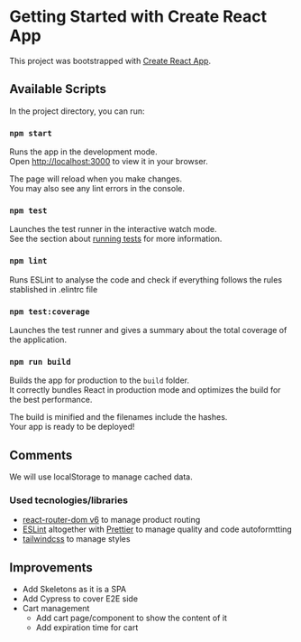 # Getting Started with Create React App

This project was bootstrapped with [Create React App](https://github.com/facebook/create-react-app).

## Available Scripts

In the project directory, you can run:

### `npm start`

Runs the app in the development mode.\
Open [http://localhost:3000](http://localhost:3000) to view it in your browser.

The page will reload when you make changes.\
You may also see any lint errors in the console.

### `npm test`

Launches the test runner in the interactive watch mode.\
See the section about [running tests](https://facebook.github.io/create-react-app/docs/running-tests) for more information.

### `npm lint`

Runs ESLint to analyse the code and check if everything follows the rules stablished in .elintrc file

### `npm test:coverage`

Launches the test runner and gives a summary about the total coverage of the application.

### `npm run build`

Builds the app for production to the `build` folder.\
It correctly bundles React in production mode and optimizes the build for the best performance.

The build is minified and the filenames include the hashes.\
Your app is ready to be deployed!

## Comments

We will use localStorage to manage cached data.

### Used tecnologies/libraries

- [react-router-dom v6](https://reactrouter.com/en/main) to manage product routing
- [ESLint](https://eslint.org/) altogether with [Prettier](https://prettier.io/) to manage quality and code autoformtting
- [tailwindcss](https://tailwindcss.com/docs) to manage styles

## Improvements

- Add Skeletons as it is a SPA
- Add Cypress to cover E2E side
- Cart management
  - Add cart page/component to show the content of it
  - Add expiration time for cart
